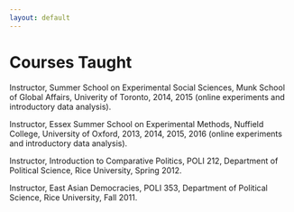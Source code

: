 ```yaml
---
layout: default
---
```


# Courses Taught

Instructor, Summer School on Experimental Social Sciences, Munk School of Global Affairs, Univerity of Toronto, 2014, 2015 (online experiments and introductory data analysis).

Instructor, Essex Summer School on Experimental Methods, Nuffield College, University of Oxford, 2013, 2014, 2015, 2016 (online experiments and introductory data analysis).

Instructor, Introduction to Comparative Politics, POLI 212, Department of Political Science, Rice University, Spring 2012.

Instructor, East Asian Democracies, POLI 353, Department of Political Science, Rice University, Fall 2011.
